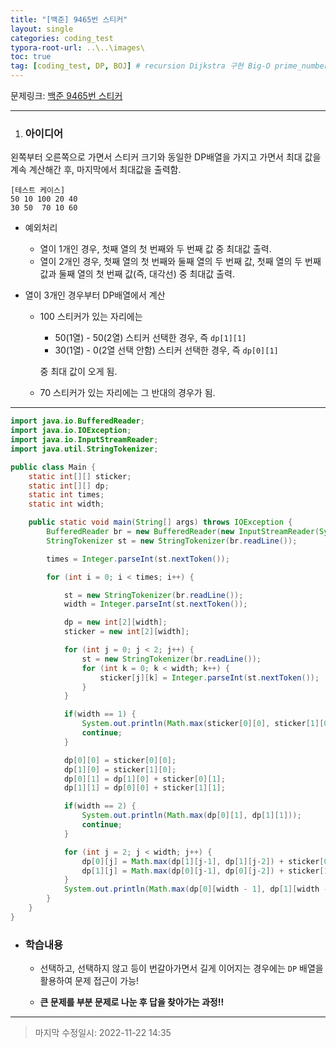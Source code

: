 ```yaml
---
title: "[백준] 9465번 스티커"
layout: single
categories: coding_test
typora-root-url: ..\..\images\
toc: true
tag: [coding_test, DP, BOJ] # recursion Dijkstra 구현 Big-O prime_number Binary_search greedy 분할정복 MST bfs_dfs 브루트포스 DP
---
```


문제링크: [백준 9465번 스티커](https://www.acmicpc.net/problem/9465)

---

1. ### **아이디어**

왼쪽부터 오른쪽으로 가면서 스티커 크기와 동일한 DP배열을 가지고 가면서 최대 값을 계속 계산해간 후, 마지막에서 최대값을 출력함.

```
[테스트 케이스]
50 10 100 20 40
30 50  70 10 60
```

- 예외처리

  - 열이 1개인 경우, 첫째 열의 첫 번째와 두 번째 값 중 최대값 출력.
  - 열이 2개인 경우, 첫째 열의 첫 번째와 둘째 열의 두 번째 값, 첫째 열의 두 번째 값과 둘째 열의 첫 번째 값(즉, 대각선) 중 최대값 출력.

- 열이 3개인 경우부터 DP배열에서 계산

  - 100 스티커가 있는 자리에는 

    - 50(1열) - 50(2열) 스티커 선택한 경우, 즉 `dp[1][1]`
    - 30(1열) - 0(2열 선택 안함) 스티커 선택한 경우, 즉 `dp[0][1]`

    중 최대 값이 오게 됨.

  - 70 스티커가 있는 자리에는 그 반대의 경우가 됨.

------

```java
import java.io.BufferedReader;
import java.io.IOException;
import java.io.InputStreamReader;
import java.util.StringTokenizer;

public class Main {
    static int[][] sticker;
    static int[][] dp;
    static int times;
    static int width;

    public static void main(String[] args) throws IOException {
        BufferedReader br = new BufferedReader(new InputStreamReader(System.in));
        StringTokenizer st = new StringTokenizer(br.readLine());

        times = Integer.parseInt(st.nextToken());

        for (int i = 0; i < times; i++) {

            st = new StringTokenizer(br.readLine());
            width = Integer.parseInt(st.nextToken());

            dp = new int[2][width];
            sticker = new int[2][width];

            for (int j = 0; j < 2; j++) {
                st = new StringTokenizer(br.readLine());
                for (int k = 0; k < width; k++) {
                    sticker[j][k] = Integer.parseInt(st.nextToken());
                }
            }

            if(width == 1) {
                System.out.println(Math.max(sticker[0][0], sticker[1][0]));
                continue;
            }

            dp[0][0] = sticker[0][0];
            dp[1][0] = sticker[1][0];
            dp[0][1] = dp[1][0] + sticker[0][1];
            dp[1][1] = dp[0][0] + sticker[1][1];

            if(width == 2) {
                System.out.println(Math.max(dp[0][1], dp[1][1]));
                continue;
            }

            for (int j = 2; j < width; j++) {
                dp[0][j] = Math.max(dp[1][j-1], dp[1][j-2]) + sticker[0][j];
                dp[1][j] = Math.max(dp[0][j-1], dp[0][j-2]) + sticker[1][j];
            }
            System.out.println(Math.max(dp[0][width - 1], dp[1][width - 1]));
        }
    }
}
```

- ### **학습내용**

  - 선택하고, 선택하지 않고 등이 번갈아가면서 길게 이어지는 경우에는 `DP` 배열을 활용하여 문제 접근이 가능!
    
  - **큰 문제를 부분 문제로 나눈 후 답을 찾아가는 과정!!**
    

  

------

> 마지막 수정일시: 2022-11-22 14:35